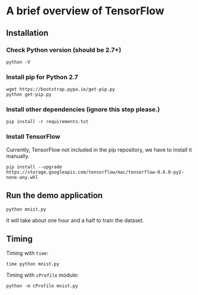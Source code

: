 # A brief overview of TensorFlow

## Installation
### Check Python version  (should be 2.7+)
	python -V

### Install pip for Python 2.7
	wget https://bootstrap.pypa.io/get-pip.py
	python get-pip.py

### Install other dependencies (ignore this step please.)
	pip install -r requirements.txt
	
### Install TensorFlow
Currently, TensorFlow not included in the pip repository, we have to install it manually.

	pip install --upgrade https://storage.googleapis.com/tensorflow/mac/tensorflow-0.6.0-py2-none-any.whl

## Run the demo application
	python mnist.py
	
It will take about one hour and a half to train the dataset.
		
## Timing
Timing with `time`:

	time python mnist.py

Timing with `cProfile` module:
	
	python -m cProfile mnist.py 
